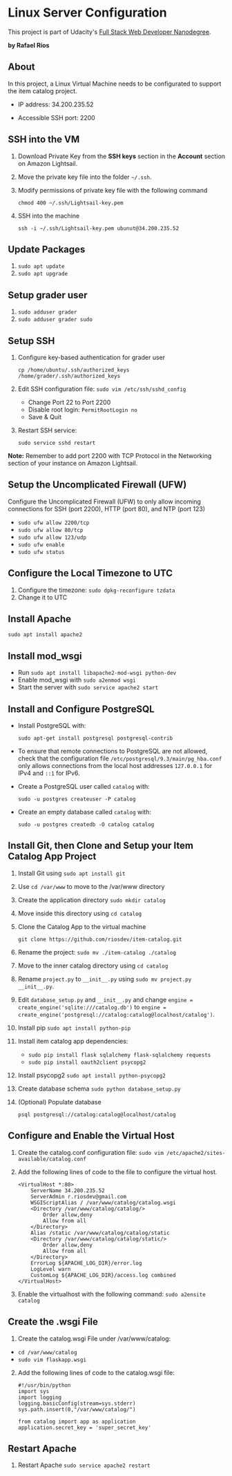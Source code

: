 # Linux Server Configuration

This project is part of Udacity's [Full Stack Web Developer Nanodegree](https://www.udacity.com/course/full-stack-web-developer-nanodegree--nd004).

**by Rafael Rios**

## About

In this project, a Linux Virtual Machine needs to be configurated to support the item catalog project.

- IP address: 34.200.235.52

- Accessible SSH port: 2200

## SSH into the VM

1. Download Private Key from the __SSH keys__ section in the __Account__ section on Amazon Lightsail.
2. Move the private key file into the folder `~/.ssh`.
3. Modify permissions of private key file with the following command

    ```chmod 400 ~/.ssh/Lightsail-key.pem```
4. SSH into the machine

    ```ssh -i ~/.ssh/Lightsail-key.pem ubunut@34.200.235.52```

## Update Packages

1. `sudo apt update`
2. `sudo apt upgrade`

## Setup grader user

1. `sudo adduser grader`
2. `sudo adduser grader sudo`

## Setup SSH

1. Configure key-based authentication for grader user

    `cp /home/ubuntu/.ssh/authorized_keys /home/grader/.ssh/authorized_keys`
2. Edit SSH configuration file:
    `sudo vim /etc/ssh/sshd_config`
    - Change Port 22 to Port 2200
    - Disable root login: `PermitRootLogin no`
    - Save & Quit
3. Restart SSH service:

    `sudo service sshd restart`

__Note:__ Remember to add port 2200 with TCP Protocol in the Networking section of your instance on Amazon Lightsail.

## Setup the Uncomplicated Firewall (UFW)

Configure the Uncomplicated Firewall (UFW) to only allow incoming connections for SSH (port 2200), HTTP (port 80), and NTP (port 123)

- `sudo ufw allow 2200/tcp`
- `sudo ufw allow 80/tcp`
- `sudo ufw allow 123/udp`
- `sudo ufw enable`
- `sudo ufw status`

## Configure the Local Timezone to UTC

1. Configure the timezone: `sudo dpkg-reconfigure tzdata`
2. Change it to UTC

## Install Apache

  `sudo apt install apache2`

## Install mod_wsgi

- Run `sudo apt install libapache2-mod-wsgi python-dev`
- Enable mod_wsgi with `sudo a2enmod wsgi`
- Start the server with `sudo service apache2 start`

## Install and Configure PostgreSQL

- Install PostgreSQL with:

   `sudo apt-get install postgresql postgresql-contrib`
- To ensure that remote connections to PostgreSQL are not allowed, check that the configuration file `/etc/postgresql/9.3/main/pg_hba.conf` only allows connections from the local host addresses `127.0.0.1` for IPv4 and `::1` for IPv6.
- Create a PostgreSQL user called `catalog` with:

    `sudo -u postgres createuser -P catalog`
- Create an empty database called `catalog` with:

    `sudo -u postgres createdb -O catalog catalog`

## Install Git, then Clone and Setup your Item Catalog App Project

1. Install Git using `sudo apt install git`
2. Use `cd /var/www` to move to the /var/www directory
3. Create the application directory `sudo mkdir catalog`
4. Move inside this directory using `cd catalog`
5. Clone the Catalog App to the virtual machine

    `git clone https://github.com/riosdev/item-catalog.git`
6. Rename the project: `sudo mv ./item-catalog ./catalog`
7. Move to the inner catalog directory using `cd catalog`
8. Rename `project.py` to `__init__.py` using `sudo mv project.py __init__.py`.
9. Edit `database_setup.py` and `__init__.py` and change `engine = create_engine('sqlite:///catalog.db')` to `engine = create_engine('postgresql://catalog:catalog@localhost/catalog')`.
10. Install pip `sudo apt install python-pip`
11. Install item catalog app dependencies:
    - `sudo pip install flask sqlalchemy flask-sqlalchemy requests`
    - `sudo pip install oauth2client psycopg2`
12. Install psycopg2 `sudo apt install python-psycopg2`
13. Create database schema `sudo python database_setup.py`
14. (Optional) Populate database

    `psql postgresql://catalog:catalog@localhost/catalog`

## Configure and Enable the Virtual Host

1. Create the catalog.conf configuration file: `sudo vim /etc/apache2/sites-available/catalog.conf`
2. Add the following lines of code to the file to configure the virtual host.

    ```
    <VirtualHost *:80>
        ServerName 34.200.235.52
        ServerAdmin r.riosdev@gmail.com
        WSGIScriptAlias / /var/www/catalog/catalog.wsgi
        <Directory /var/www/catalog/catalog/>
            Order allow,deny
            Allow from all
        </Directory>
        Alias /static /var/www/catalog/catalog/static
        <Directory /var/www/catalog/catalog/static/>
            Order allow,deny
            Allow from all
        </Directory>
        ErrorLog ${APACHE_LOG_DIR}/error.log
        LogLevel warn
        CustomLog ${APACHE_LOG_DIR}/access.log combined
    </VirtualHost>
    ```
3. Enable the virtualhost with the following command: `sudo a2ensite catalog`

## Create the .wsgi File

1. Create the catalog.wsgi File under /var/www/catalog:
- `cd /var/www/catalog`
- `sudo vim flaskapp.wsgi`
2. Add the following lines of code to the catalog.wsgi file:

    ```
    #!/usr/bin/python
    import sys
    import logging
    logging.basicConfig(stream=sys.stderr)
    sys.path.insert(0,"/var/www/catalog/")

    from catalog import app as application
    application.secret_key = 'super_secret_key'
    ```

## Restart Apache

1. Restart Apache `sudo service apache2 restart`
